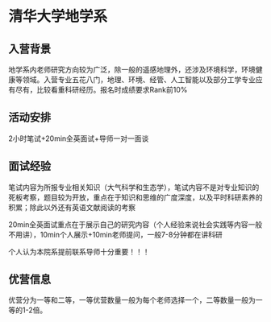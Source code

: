 # 清华大学地学系

## 入营背景
地学系内老师研究方向较为广泛，除一般的遥感地理外，还涉及环境科学，环境健康等领域。入营专业五花八门，地理、环境、经管、人工智能以及部分工学专业应有尽有，比较看重科研经历。报名时成绩要求Rank前10%

## 活动安排
2小时笔试+20min全英面试+导师一对一面谈

## 面试经验
笔试内容为所报专业相关知识（大气科学和生态学），笔试内容不是对专业知识的死板考察，题目较为开放，重点在于知识和思维的广度深度，以及平时科研素养的积累；除此以外还有英语文献阅读的考察

20min全英面试重点在于展示自己的研究内容（个人经验来说社会实践等内容一般不用讲），10min个人展示+10min老师提问，一般7-8分钟都在讲科研

个人认为本院系提前联系导师十分重要！！！

## 优营信息
优营分为一等和二等，一等优营数量一般为每个老师选择一个，二等数量一般为一等的1-2倍。
